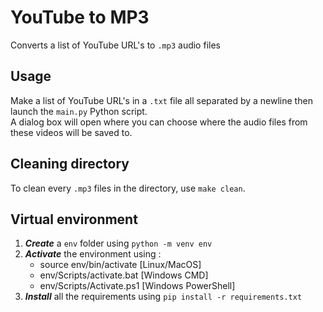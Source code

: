# YouTube to MP3
Converts a list of YouTube URL's to `.mp3` audio files

## Usage
Make a list of YouTube URL's in a `.txt` file all separated by a newline then launch the `main.py` Python script.\
A dialog box will open where you can choose where the audio files from these videos will be saved to.

## Cleaning directory
To clean every `.mp3` files in the directory, use `make clean`.

## Virtual environment
1) ***Create*** a `env` folder using ```python -m venv env```
2) ***Activate*** the environment using :
    - source env/bin/activate [Linux/MacOS]
    -  env/Scripts/activate.bat [Windows CMD]
    - env/Scripts/Activate.ps1 [Windows PowerShell]
3) ***Install*** all the requirements using ```pip install -r requirements.txt```
